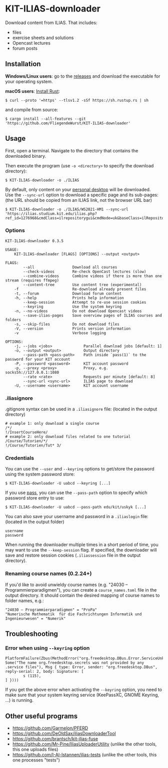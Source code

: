 # KIT-ILIAS-downloader

Download content from ILIAS. That includes:

* files
* exercise sheets and solutions
* Opencast lectures
* forum posts

## Installation

**Windows/Linux users**: go to the [releases](../../releases) and download the executable for your operating system.   

**macOS users**: 
[Install Rust](https://www.rust-lang.org/tools/install):
```
$ curl --proto '=https' --tlsv1.2 -sSf https://sh.rustup.rs | sh
```
and compile from source:
```
$ cargo install --all-features --git 'https://github.com/FliegendeWurst/KIT-ILIAS-downloader'
```

## Usage

First, open a terminal. Navigate to the directory that contains the downloaded binary.

Then execute the program (use `-o <directory>` to specify the download directory):

```
$ KIT-ILIAS-downloader -o ./ILIAS
```

By default, only content on your [personal desktop](https://ilias.studium.kit.edu/ilias.php?baseClass=ilPersonalDesktopGUI&cmd=jumpToSelectedItems) will be downloaded.  
Use the `--sync-url` option to download a specific page and its sub-pages: (the URL should be copied from an ILIAS link, not the browser URL bar)

```
$ KIT-ILIAS-downloader -o ./ILIAS/WS2021-HM1 --sync-url 'https://ilias.studium.kit.edu/ilias.php?ref_id=1276968&cmdClass=ilrepositorygui&cmdNode=uk&baseClass=ilRepositoryGUI'
```

### Options

```
KIT-ILIAS-downloader 0.3.5

USAGE:
    KIT-ILIAS-downloader [FLAGS] [OPTIONS] --output <output>

FLAGS:
        --all                 Download all courses
        --check-videos        Re-check OpenCast lectures (slow)
        --combine-videos      Combine videos if there is more than one stream (requires ffmpeg)
        --content-tree        Use content tree (experimental)
    -f                        Re-download already present files
    -t, --forum               Download forum content
    -h, --help                Prints help information
        --keep-session        Attempt to re-use session cookies
        --keyring             Use the system keyring
    -n, --no-videos           Do not download Opencast videos
        --save-ilias-pages    Save overview pages of ILIAS courses and folders
    -s, --skip-files          Do not download files
    -V, --version             Prints version information
    -v                        Verbose logging

OPTIONS:
    -j, --jobs <jobs>              Parallel download jobs [default: 1]
    -o, --output <output>          Output directory
        --pass-path <pass-path>    Path inside `pass(1)` to the password for your KIT account
    -P, --password <password>      KIT account password
    -p, --proxy <proxy>            Proxy, e.g. socks5h://127.0.0.1:1080
        --rate <rate>              Requests per minute [default: 8]
        --sync-url <sync-url>      ILIAS page to download
    -U, --username <username>      KIT account username
```

### .iliasignore

.gitignore syntax can be used in a `.iliasignore` file: (located in the output directory)
```ignore
# example 1: only download a single course
/*/
!/InsertCourseHere/
# example 2: only download files related to one tutorial
/Course/Tutorien/*/
!/Course/Tutorien/Tut* 3/
```

### Credentials

You can use the `--user` and `--keyring` options to get/store the password using the system password store:
```
$ KIT-ILIAS-downloader -U uabcd --keyring [...]
```

If you use [pass](https://www.passwordstore.org/), you can use the `--pass-path` option to specify which password store entry to use:
```
$ KIT-ILIAS-downloader -U uabcd --pass-path edu/kit/uskyk [...]
```

You can also save your username and password in a `.iliaslogin` file: (located in the output folder)
```
username
password
```

When running the downloader multiple times in a short period of time, you may want to use the `--keep-session` flag.
If specified, the downloader will save and restore session cookies (`.iliassession` file in the output directory).

### Renaming course names (0.2.24+)
If you'd like to avoid unwieldy course names (e.g. "24030 – Programmierparadigmen"), you can create a `course_names.toml` file in the output directory. It should contain the desired mapping of course names to folder names, e.g.:
```
"24030 – Programmierparadigmen" = "ProPa"
"Numerische Mathematik  für die Fachrichtungen Informatik und Ingenieurwesen" = "Numerik"
```

## Troubleshooting
### Error when using `--keyring` option
```
PlatformFailure(Zbus(MethodError("org.freedesktop.DBus.Error.ServiceUnknown", Some("The name org.freedesktop.secrets was not provided by any .service files"), Msg { type: Error, sender: "org.freedesktop.DBus", reply-serial: 2, body: Signature: [
        s (115),
] })))
```
If you get the above error when activating the `--keyring` option, you need to make sure that your system keyring service (KeePassXC, GNOME Keyring, ...) is running.

## Other useful programs

- https://github.com/Garmelon/PFERD
- https://github.com/DeOldSax/iliasDownloaderTool
- https://github.com/brantsch/kit-ilias-fuse
- https://github.com/Mr-Pine/IliasUploaderUtility (unlike the other tools, this one uploads files)
- https://github.com/I-Al-Istannen/ilias-tests (unlike the other tools, this one processes "tests")
